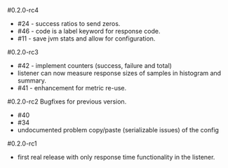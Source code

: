 #0.2.0-rc4

* #24 - success ratios to send zeros.
* #46 - code is a label keyword for response code.
* #11 - save jvm stats and allow for configuration.


#0.2.0-rc3
* #42 - implement counters (success, failure and total)
* listener can now measure response sizes of samples in histogram and summary.
* #41 - enhancement for metric re-use.

#0.2.0-rc2
Bugfixes for previous version.

* #40
* #34
* undocumented problem copy/paste (serializable issues) of the config


#0.2.0-rc1
* first real release with only response time functionality in the listener.

